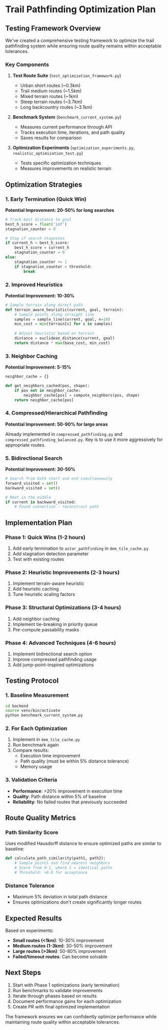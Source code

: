# Trail Pathfinding Optimization Plan

## Testing Framework Overview

We've created a comprehensive testing framework to optimize the trail pathfinding system while ensuring route quality remains within acceptable tolerances.

### Key Components

1. **Test Route Suite** (`test_optimization_framework.py`)
   - Urban short routes (~0.3km)
   - Trail medium routes (~1.5km)  
   - Mixed terrain routes (~1km)
   - Steep terrain routes (~3.7km)
   - Long backcountry routes (~3.1km)

2. **Benchmark System** (`benchmark_current_system.py`)
   - Measures current performance through API
   - Tracks execution time, iterations, and path quality
   - Saves results for comparison

3. **Optimization Experiments** (`optimization_experiments.py`, `realistic_optimization_test.py`)
   - Tests specific optimization techniques
   - Measures improvements on realistic terrain

## Optimization Strategies

### 1. Early Termination (Quick Win)
**Potential Improvement: 20-50% for long searches**

```python
# Track best distance to goal
best_h_score = float('inf')
stagnation_counter = 0

# Stop if search stagnates
if current_h < best_h_score:
    best_h_score = current_h
    stagnation_counter = 0
else:
    stagnation_counter += 1
    if stagnation_counter > threshold:
        break
```

### 2. Improved Heuristics
**Potential Improvement: 10-30%**

```python
# Sample terrain along direct path
def terrain_aware_heuristic(current, goal, terrain):
    # Sample points along straight line
    samples = sample_line(current, goal, n=10)
    min_cost = min(terrain[s] for s in samples)
    
    # Adjust heuristic based on terrain
    distance = euclidean_distance(current, goal)
    return distance * max(base_cost, min_cost)
```

### 3. Neighbor Caching
**Potential Improvement: 5-15%**

```python
neighbor_cache = {}

def get_neighbors_cached(pos, shape):
    if pos not in neighbor_cache:
        neighbor_cache[pos] = compute_neighbors(pos, shape)
    return neighbor_cache[pos]
```

### 4. Compressed/Hierarchical Pathfinding
**Potential Improvement: 50-90% for large areas**

Already implemented in `compressed_pathfinding.py` and `compressed_pathfinding_balanced.py`.
Key is to use it more aggressively for appropriate routes.

### 5. Bidirectional Search
**Potential Improvement: 30-50%**

```python
# Search from both start and end simultaneously
forward_visited = set()
backward_visited = set()

# Meet in the middle
if current in backward_visited:
    # Found connection - reconstruct path
```

## Implementation Plan

### Phase 1: Quick Wins (1-2 hours)
1. Add early termination to `astar_pathfinding` in `dem_tile_cache.py`
2. Add stagnation detection parameter
3. Test with existing routes

### Phase 2: Heuristic Improvements (2-3 hours)
1. Implement terrain-aware heuristic
2. Add heuristic caching
3. Tune heuristic scaling factors

### Phase 3: Structural Optimizations (3-4 hours)
1. Add neighbor caching
2. Implement tie-breaking in priority queue
3. Pre-compute passability masks

### Phase 4: Advanced Techniques (4-6 hours)
1. Implement bidirectional search option
2. Improve compressed pathfinding usage
3. Add jump-point-inspired optimizations

## Testing Protocol

### 1. Baseline Measurement
```bash
cd backend
source venv/bin/activate
python benchmark_current_system.py
```

### 2. For Each Optimization
1. Implement in `dem_tile_cache.py`
2. Run benchmark again
3. Compare results:
   - Execution time improvement
   - Path quality (must be within 5% distance tolerance)
   - Memory usage

### 3. Validation Criteria
- **Performance**: >20% improvement in execution time
- **Quality**: Path distance within 5% of baseline
- **Reliability**: No failed routes that previously succeeded

## Route Quality Metrics

### Path Similarity Score
Uses modified Hausdorff distance to ensure optimized paths are similar to baseline:
```python
def calculate_path_similarity(path1, path2):
    # Sample points and find nearest neighbors
    # Score from 0-1, where 1 = identical paths
    # Threshold: >0.8 for acceptance
```

### Distance Tolerance
- Maximum 5% deviation in total path distance
- Ensures optimizations don't create significantly longer routes

## Expected Results

Based on experiments:
- **Small routes (<1km)**: 10-30% improvement
- **Medium routes (1-3km)**: 30-50% improvement  
- **Large routes (>3km)**: 50-80% improvement
- **Failed/timeout routes**: Can become solvable

## Next Steps

1. Start with Phase 1 optimizations (early termination)
2. Run benchmarks to validate improvements
3. Iterate through phases based on results
4. Document performance gains for each optimization
5. Create PR with final optimized implementation

The framework ensures we can confidently optimize performance while maintaining route quality within acceptable tolerances.